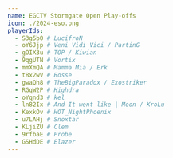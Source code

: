 ```yaml
---
name: EGCTV Stormgate Open Play-offs
icon: ./2024-eso.png
playerIds:
  - S3g5b0 # LucifroN
  - oY6Jjp # Veni Vidi Vici / PartinG
  - gOIX3u # TOP / Kiwian
  - 9qgUTN # Vortix
  - mmXmQA # Mamma Mia / Erk
  - t8x2wV # Bosse
  - gwaQh8 # TheBigParadox / Exostriker
  - RGqW2P # Highdra
  - oYqnd3 # kel
  - ln82Ix # And It went like | Moon / KroLu
  - KexkOv # HOT_NightPhoenix
  - u7LAHj # Snoxtar
  - KLjiZU # Clem
  - 9rfbaE # Probe
  - GSHdDE # Elazer
---
```

